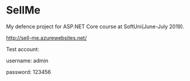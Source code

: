 # SellMe
My defence project for ASP.NET Core course at SoftUni(June-July 2019). 

http://sell-me.azurewebsites.net/

Test account:

username: admin

password: 123456
